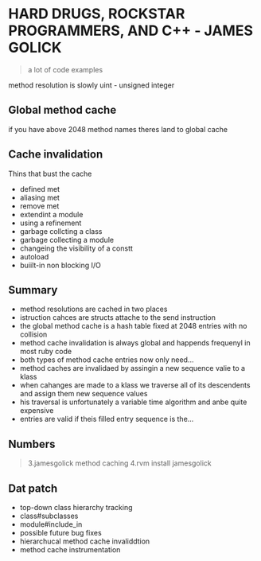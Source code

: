 HARD DRUGS, ROCKSTAR PROGRAMMERS, AND C++ - JAMES GOLICK
========================================================

> a lot of code examples

method resolution is slowly
uint - unsigned integer

Global method cache
-------------------

if you have above 2048 method names theres land to global cache

Cache invalidation
------------------

Thins that bust the cache
- defined met
- aliasing met
- remove met
- extendint a module
- using a refinement
- garbage collcting a class
- garbage collecting a module
- changeing the visibility of a constt
- autoload
- buiilt-in non blocking I/O

Summary
-------

- method resolutions are cached in two places
- istruction cahces are structs attache to the send instruction
- the global method cache is a hash table fixed at 2048 entries with no
collision
- method cache invalidation is always global and happends frequenyl in
most ruby code
- both types of method cache entries now only need...
- method caches are invalidaed by assingin a new sequence valie to a
klass
- when cahanges are made to a klass we traverse all of its descendents
and assign them new sequence values
- his traversal is unfortunately a variable time algorithm and anbe
quite expensive
- entries are valid if theis filled entry sequence is the...

Numbers
-------

> 3.jamesgolick method caching
> 4.rvm install jamesgolick

Dat patch
---------

- top-down class hierarchy tracking
- class#subclasses 
- module#include_in
- possible future bug fixes
- hierarchucal method cache invaliddtion
- method cache instrumentation

